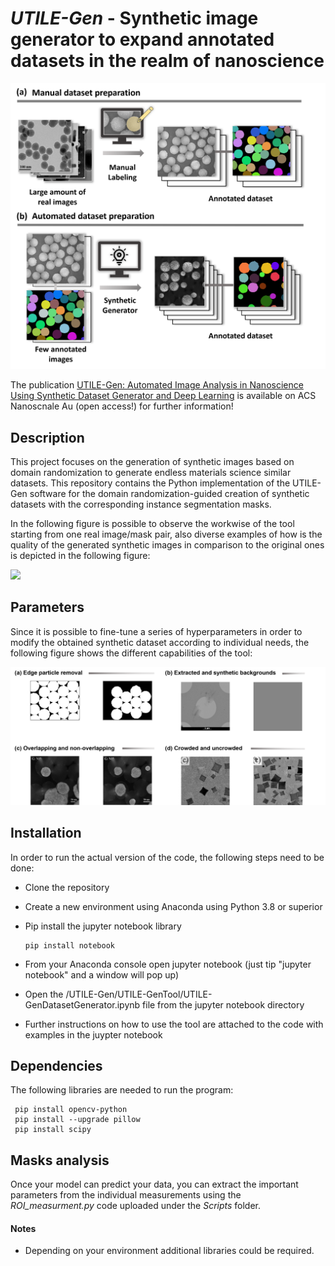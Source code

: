# *UTILE-Gen* - Synthetic image generator to expand annotated datasets in the realm of nanoscience

![](https://github.com/andyco98/UTILE-Gen/blob/8dfbc183a07508691ec152c2a68591d40d733fdb/images/Bild1.png)

The publication [UTILE-Gen: Automated Image Analysis in Nanoscience Using Synthetic Dataset Generator and Deep Learning](https://pubs.acs.org/doi/10.1021/acsnanoscienceau.3c00020) is available on ACS Nanoscnale Au (open access!) for further information!

## Description
This project focuses on the generation of synthetic images based on domain randomization to generate endless materials science similar datasets.
This repository contains the Python implementation of the UTILE-Gen software for the domain randomization-guided creation of synthetic datasets with the corresponding instance segmentation masks.

In the following figure is possible to observe the workwise of the tool starting from one real image/mask pair, also diverse examples of how is the quality of the generated synthetic images in comparison to the original ones is depicted in the following figure:

![](https://github.com/andyco98/UTILE-Gen/blob/8dfbc183a07508691ec152c2a68591d40d733fdb/images/Bild2.png)

## Parameters
Since it is possible to fine-tune a series of hyperparameters in order to modify the obtained synthetic dataset according to individual needs, the following figure shows the different capabilities of the tool:

![](https://github.com/andyco98/UTILE-Gen/blob/8dfbc183a07508691ec152c2a68591d40d733fdb/images/Bild3.png)

## Installation
In order to run the actual version of the code, the following steps need to be done:
- Clone the repository
- Create a new environment using Anaconda using Python 3.8 or superior
- Pip install the jupyter notebook library

    ```
    pip install notebook
    ```
- From your Anaconda console open jupyter notebook (just tip "jupyter notebook" and a window will pop up)
- Open the /UTILE-Gen/UTILE-GenTool/UTILE-GenDatasetGenerator.ipynb file from the jupyter notebook directory
- Further instructions on how to use the tool are attached to the code with examples in the juypter notebook
## Dependencies
The following libraries are needed to run the program:

  ```
   pip install opencv-python
   pip install --upgrade pillow
   pip install scipy
   ```
## Masks analysis
Once your model can predict your data, you can extract the important parameters from the individual measurements using the *ROI_measurment.py* code uploaded under the *Scripts* folder.

#### Notes
- Depending on your environment additional libraries could be required.  
